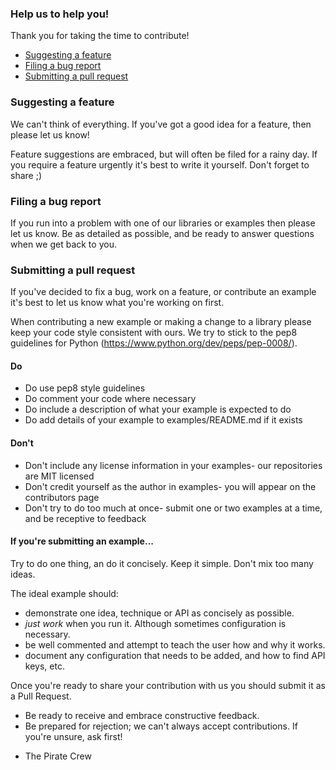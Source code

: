 ### Help us to help you!

Thank you for taking the time to contribute!

* [Suggesting a feature](#suggesting-a-feature)
* [Filing a bug report](#filing-a-bug-report)
* [Submitting a pull request](#submitting-a-pull-request)

### Suggesting a feature

We can't think of everything. If you've got a good idea for a feature, then please let us know!

Feature suggestions are embraced, but will often be filed for a rainy day. If you require a feature urgently it's best to write it yourself. Don't forget to share ;)

### Filing a bug report

If you run into a problem with one of our libraries or examples then please let us know. Be as detailed as possible, and be ready to answer questions when we get back to you.

### Submitting a pull request

If you've decided to fix a bug, work on a feature, or contribute an example it's best to let us know what you're working on first.

When contributing a new example or making a change to a library please keep your code style consistent with ours. We try to stick to the pep8 guidelines for Python (https://www.python.org/dev/peps/pep-0008/).

#### Do

* Do use pep8 style guidelines
* Do comment your code where necessary
* Do include a description of what your example is expected to do
* Do add details of your example to examples/README.md if it exists

#### Don't

* Don't include any license information in your examples- our repositories are MIT licensed
* Don't credit yourself as the author in examples- you will appear on the contributors page
* Don't try to do too much at once- submit one or two examples at a time, and be receptive to feedback

#### If you're submitting an example...

Try to do one thing, an do it concisely. Keep it simple. Don't mix too many ideas.

The ideal example should:

* demonstrate one idea, technique or API as concisely as possible.
* *just work* when you run it. Although sometimes configuration is necessary.
* be well commented and attempt to teach the user how and why it works.
* document any configuration that needs to be added, and how to find API keys, etc.

Once you're ready to share your contribution with us you should submit it as a Pull Request.

* Be ready to receive and embrace constructive feedback.
* Be prepared for rejection; we can't always accept contributions. If you're unsure, ask first!

- The Pirate Crew
